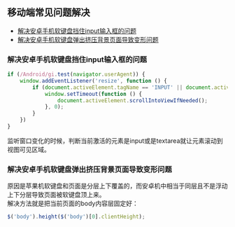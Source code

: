 ## 移动端常见问题解决
- [解决安卓手机软键盘挡住input输入框的问题](#jump1)
- [解决安卓手机软键盘弹出挤压背景页面导致变形问题](#jump2)
### <span id="jump1">解决安卓手机软键盘挡住input输入框的问题</span>
```js
if (/Android/gi.test(navigator.userAgent)) {
    window.addEventListener('resize', function () {
        if (document.activeElement.tagName == 'INPUT' || document.activeElement.tagName == 'TEXTAREA') {
            window.setTimeout(function () {
                document.activeElement.scrollIntoViewIfNeeded();
            }, 0);
        }
    })
}
```
监听窗口变化的时候，判断当前激活的元素是input或是textarea就让元素滚动到视图可见区域。

### <span id="jump2">解决安卓手机软键盘弹出挤压背景页面导致变形问题</span>
原因是苹果机软键盘和页面是分层上下覆盖的，而安卓机中相当于同层且不是浮动上下分层导致页面被软键盘顶上来。   
解决方法就是把当前页面的body内容层固定好：
```js
$('body').height($('body')[0].clientHeight);
```
